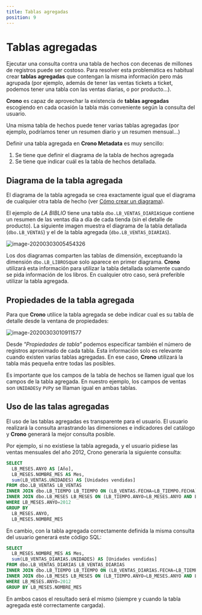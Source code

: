 ```yaml
---
title: Tablas agregadas
position: 9
---
```



# Tablas agregadas

Ejecutar una consulta contra una tabla de hechos con decenas de millones de registros puede ser costoso. Para resolver esta problemática es habitual crear **tablas agregadas** que contengan la misma información pero más agrupada (por ejemplo, además de tener las ventas tickets a ticket, podemos tener una tabla con las ventas diarias, o por producto...).

**Crono** es capaz de aprovechar la existencia de **tablas agregadas** escogiendo en cada ocasión la tabla más conveniente según la consulta del usuario.

Una misma tabla de hechos puede tener varias tablas agregadas (por ejemplo, podríamos tener un resumen diario y un resumen mensual...)

Definir una tabla agregada en **Crono Metadata** es muy sencillo:

1. Se tiene que definir el diagrama de la tabla de hechos agregada
2. Se tiene que indicar cuál es la tabla de hechos detallada.



## Diagrama de la tabla agregada

El diagrama de la tabla agregada se crea exactamente igual que el diagrama de cualquier otra tabla de hecho (ver [Cómo crear un diagrama](#como-crear-un-diagrama)).

El ejemplo de *LA BIBLIO* tiene una tabla `dbo.LB_VENTAS_DIARIAS`que contiene un resumen de las ventas día a día de cada tienda (sin el detalle de producto). La siguiente imagen muestra el diagrama de la tabla detallada (`dbo.LB_VENTAS`) y el de la tabla agregada (`dbo.LB_VENTAS_DIARIAS`).

![image-20200303005454326](/images/catalogo19.png)

Los dos diagramas comparten las tablas de dimensión, exceptuando la dimensión `dbo.LB_LIBROS`que solo aparece en primer diagrama. **Crono** utilizará esta información para utilizar la tabla detallada solamente cuando se pida información de los libros. En cualquier otro caso, será preferible utilizar la tabla agregada.

## Propiedades de la tabla agregada

Para que **Crono** utilice la tabla agregada se debe indicar cual es su tabla de detalle desde la ventana de propiedades:

![image-20200303010911577](/images/catalogo20.png)

Desde _"Propiedades de tabla"_ podemos especificar también el número de registros aproximado de cada tabla. Esta información solo es relevante cuando existen varias tablas agregadas. En ese caso, **Crono** utilizará la tabla más pequeña entre todas las posibles.

Es importante que los campos de la tabla de hechos se llamen igual que los campos de la tabla agregada. En nuestro ejemplo, los campos de ventas son `UNIDADES`y `PVP`y se lllaman igual en ambas tablas.



## Uso de las talas agregadas

El uso de las tablas agregadas es transparente para el usuario. El usuario realizará la consulta arrastrando las dimensiones e indicadores del catálogo y **Crono** generará la mejor consulta posible.

Por ejemplo, si no existiese la tabla agregada, y el usuario pidiese las ventas mensuales del año 2012, Crono generaría la siguiente consulta:



```sql
SELECT
  LB_MESES.ANYO AS [Año],
  LB_MESES.NOMBRE_MES AS Mes,
  sum(LB_VENTAS.UNIDADES) AS [Unidades vendidas]
FROM dbo.LB_VENTAS LB_VENTAS
INNER JOIN dbo.LB_TIEMPO LB_TIEMPO ON (LB_VENTAS.FECHA=LB_TIEMPO.FECHA)
INNER JOIN dbo.LB_MESES LB_MESES ON (LB_TIEMPO.ANYO=LB_MESES.ANYO AND LB_TIEMPO.MES=LB_MESES.MES)
WHERE LB_MESES.ANYO=2012
GROUP BY
  LB_MESES.ANYO,
  LB_MESES.NOMBRE_MES
```

En cambio, con la tabla agregada correctamente definida la misma consulta del usuario generará este código SQL:

```sql
SELECT
  LB_MESES.NOMBRE_MES AS Mes,
  sum(LB_VENTAS_DIARIAS.UNIDADES) AS [Unidades vendidas]
FROM dbo.LB_VENTAS_DIARIAS LB_VENTAS_DIARIAS
INNER JOIN dbo.LB_TIEMPO LB_TIEMPO ON (LB_VENTAS_DIARIAS.FECHA=LB_TIEMPO.FECHA)
INNER JOIN dbo.LB_MESES LB_MESES ON (LB_TIEMPO.ANYO=LB_MESES.ANYO AND LB_TIEMPO.MES=LB_MESES.MES)
WHERE LB_MESES.ANYO=2012
GROUP BY LB_MESES.NOMBRE_MES
```



En ambos casos el resultado será el mismo (siempre y cuando la tabla agregada esté correctamente cargada).

